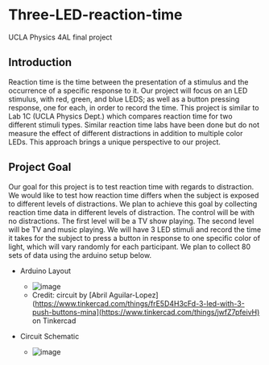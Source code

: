# Three-LED-reaction-time
UCLA Physics 4AL final project

## Introduction
Reaction time is the time between the presentation of a stimulus and the occurrence of a specific response to it.
Our project will focus on an LED stimulus, with red, green, and blue LEDS; as well as a button pressing response, one for each, in order to record the time. 
This project is similar to Lab 1C (UCLA Physics Dept.) which compares reaction time for two different stimuli types. 
Similar reaction time labs have been done but do not measure the effect of different distractions in addition to multiple color LEDs. 
This approach brings a unique perspective to our project.  

## Project Goal 
Our goal for this project is to test reaction time with regards to distraction. 
We would like to test how reaction time differs when the subject is exposed to different levels of distractions. 
We plan to achieve this goal by collecting reaction time data in different levels of distraction. 
The control will be with no distractions. The first level will be a TV show playing. 
The second level will be TV and music playing. We will have 3 LED stimuli and record the time it takes for the subject to press a button in response to one specific color of light, which will vary randomly for each participant. 
We plan to collect 80 sets of data using the arduino setup below.

- Arduino Layout
  - ![image](https://github.com/abril-AL/Three-LED-reaction-time/assets/103137140/267f9cef-1452-41e9-9186-4748f2b6845d)
  - Credit: circuit by [Abril Aguilar-Lopez](https://www.tinkercad.com/things/frE5D4H3cFd-3-led-with-3-push-buttons-mina](https://www.tinkercad.com/things/jwfZ7pfeivH) on Tinkercad
 
- Circuit Schematic
  - ![image](https://github.com/abril-AL/Three-LED-reaction-time/assets/103137140/b3148ff7-9fd7-48bf-969b-2c9f58adea06)


